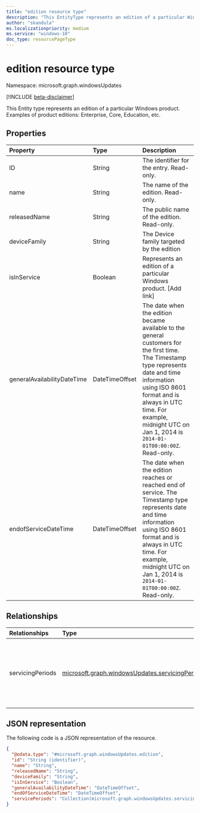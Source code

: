 ```yaml
---
title: "edition resource type"
description: "This EntityType represents an edition of a particular Windows product."
author: "skandula"
ms.localizationpriority: medium
ms.service: "windows-10"
doc_type: resourcePageType
---
```


# edition resource type

Namespace: microsoft.graph.windowsUpdates

[!INCLUDE [beta-disclaimer](../../includes/beta-disclaimer.md)]

This Entity type represents an edition of a particular Windows product. 
Examples of product editions: Enterprise, Core, Education, etc. 

## Properties
|Property|Type|Description|
|:---|:---|:---|
|ID|String|The identifier for the entry. Read-only.|
|name|String|The name of the edition. Read-only.|
|releasedName|String|The public name of the edition. Read-only.|
|deviceFamily|String|The Device family targeted by the edition|
|isInService|Boolean| Represents an edition of a particular Windows product. [Add link] |
|generalAvailabilityDateTime|DateTimeOffset|The date when the edition became available to the general customers for the first time. The Timestamp type represents date and time information using ISO 8601 format and is always in UTC time. For example, midnight UTC on Jan 1, 2014 is `2014-01-01T00:00:00Z`. Read-only.|
|endofServiceDateTime|DateTimeOffset|The date when the edition reaches or reached end of service. The Timestamp type represents date and time information using ISO 8601 format and is always in UTC time. For example, midnight UTC on Jan 1, 2014 is `2014-01-01T00:00:00Z`. Read-only. |


## Relationships
|Relationships|Type|Description|
|:---|:---|:---|
|servicingPeriods| [microsoft.graph.windowsUpdates.servicingPeriod](.../resources/windowsupdates.servicingPeriod.md)| Each object holds information of a servicing period related to the product edition.|


## JSON representation
The following code is a JSON representation of the resource.
<!-- {
  "blockType": "resource",
  "keyProperty": "id",
  "@odata.type": "microsoft.graph.windowsUpdates.edition",
  "openType": false
}
-->
``` json
{
  "@odata.type": "#microsoft.graph.windowsUpdates.edition",
  "id": "String (identifier)",
  "name": "String",
  "releasedName": "String",
  "deviceFamily": "String",
  "isInService": "Boolean",
  "generalAvailabilityDateTime": "DateTimeOffset",
  "endOfServiceDateTime": "DateTimeOffset",  
  "servicePeriods": "Collection(microsoft.graph.windowsUpdates.servicingPeriod)"
}
```
